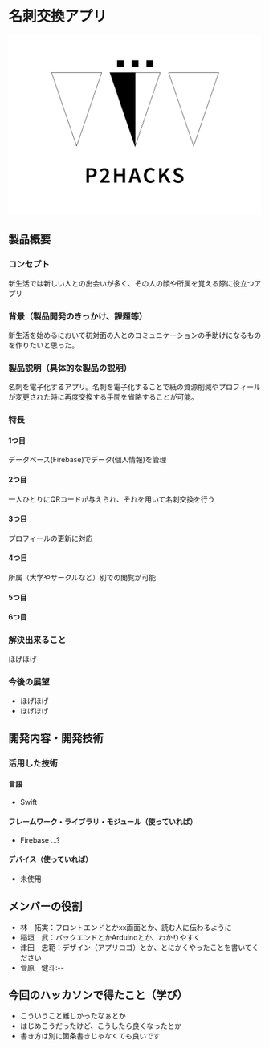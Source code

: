 # 名刺交換アプリ
![ロゴ](P2HACKS.png)

## 製品概要
### コンセプト
新生活では新しい人との出会いが多く、その人の顔や所属を覚える際に役立つアプリ

### 背景（製品開発のきっかけ、課題等）
新生活を始めるにおいて初対面の人とのコミュニケーションの手助けになるものを作りたいと思った。

### 製品説明（具体的な製品の説明）
名刺を電子化するアプリ。名刺を電子化することで紙の資源削減やプロフィールが変更された時に再度交換する手間を省略することが可能。

### 特長

#### 1つ目 
データベース(Firebase)でデータ(個人情報)を管理

#### 2つ目
一人ひとりにQRコードが与えられ、それを用いて名刺交換を行う

#### 3つ目  
プロフィールの更新に対応

#### 4つ目
所属（大学やサークルなど）別での閲覧が可能

#### 5つ目

#### 6つ目

### 解決出来ること
ほげほげ

### 今後の展望
- ほげほげ
- ほげほげ


## 開発内容・開発技術
### 活用した技術
#### 言語
- Swift

#### フレームワーク・ライブラリ・モジュール（使っていれば）
- Firebase ...?

#### デバイス（使っていれば）
- 未使用

## メンバーの役割
- 林　拓実：フロントエンドとかxx画面とか、読む人に伝わるように
- 稲垣　武：バックエンドとかArduinoとか、わかりやすく
- 津田　忠範：デザイン（アプリロゴ）とか、とにかくやったことを書いてください
- 菅原　健斗:--

## 今回のハッカソンで得たこと（学び）
- こういうこと難しかったなぁとか
- はじめこうだったけど、こうしたら良くなったとか
- 書き方は別に箇条書きじゃなくても良いです
